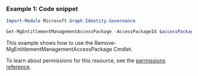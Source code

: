 ### Example 1: Code snippet

```powershellImport-Module Microsoft.Graph.Identity.Governance

Get-MgEntitlementManagementAccessPackage -AccessPackageId $accessPackageId
```
This example shows how to use the Remove-MgEntitlementManagementAccessPackage Cmdlet.
To learn about permissions for this resource, see the [permissions reference](/graph/permissions-reference).

